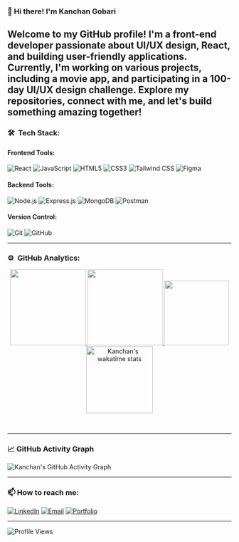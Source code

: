 ### 👋 Hi there! I'm Kanchan Gobari
Welcome to my GitHub profile! I'm a front-end developer passionate about UI/UX design, React, and building user-friendly applications. Currently, I'm working on various projects, including a movie app, and participating in a 100-day UI/UX design challenge. Explore my repositories, connect with me, and let's build something amazing together!
---

### 🛠️ &nbsp;Tech Stack:
#### Frontend Tools:
![React](https://img.shields.io/badge/React-61DAFB?style=for-the-badge&logo=react&logoColor=white)
![JavaScript](https://img.shields.io/badge/JavaScript-F7DF1E?style=for-the-badge&logo=javascript&logoColor=black)
![HTML5](https://img.shields.io/badge/HTML5-E34F26?style=for-the-badge&logo=html5&logoColor=white)
![CSS3](https://img.shields.io/badge/CSS3-1572B6?style=for-the-badge&logo=css3&logoColor=white)
![Tailwind CSS](https://img.shields.io/badge/TailwindCSS-38B2AC?style=for-the-badge&logo=tailwind-css&logoColor=white)
![Figma](https://img.shields.io/badge/Figma-F24E1E?style=for-the-badge&logo=figma&logoColor=white)

#### Backend Tools:
![Node.js](https://img.shields.io/badge/Node.js-339933?style=for-the-badge&logo=node.js&logoColor=white)
![Express.js](https://img.shields.io/badge/Express.js-000000?style=for-the-badge&logo=express&logoColor=white)
![MongoDB](https://img.shields.io/badge/MongoDB-4EA94B?style=for-the-badge&logo=mongodb&logoColor=white)
![Postman](https://img.shields.io/badge/Postman-FF6C37?style=for-the-badge&logo=postman&logoColor=white)

#### Version Control:
![Git](https://img.shields.io/badge/Git-F05032?style=for-the-badge&logo=git&logoColor=white)
![GitHub](https://img.shields.io/badge/GitHub-181717?style=for-the-badge&logo=github&logoColor=white)

---

### ⚙️ &nbsp;GitHub Analytics:
<p align="center">
  <a href="https://github.com/kanchan0508">
    <img height="170em" src="https://github-readme-stats-eight-theta.vercel.app/api?username=kanchan0508&show_icons=true&theme=algolia&include_all_commits=true&count_private=true"/>
    <img height="170em" src="https://github-readme-stats-eight-theta.vercel.app/api/top-langs/?username=kanchan0508&layout=compact&langs_count=8&theme=algolia"/>
  </a>
  <a href="https://github.com/kanchan0508">
    <img height="145em" src="https://github-readme-streak-stats.herokuapp.com/?user=kanchan0508&theme=algolia&date_format=M%20j%5B%2C%20Y%5D&ring=ff3068&fire=ff3068&sideNums=ff3068"/>
    <img height="150em" src="https://github-readme-stats.vercel.app/api/wakatime?username=@kanchan0508&count_private=true&theme=algolia&v=2" alt="Kanchan's wakatime stats">
  </a>
</p><br>

---

### 📈 GitHub Activity Graph
![Kanchan's GitHub Activity Graph](https://github-readme-activity-graph.vercel.app/graph?username=kanchan0508&theme=react-dark)

---

### 📫 How to reach me:
[![LinkedIn](https://img.shields.io/badge/LinkedIn-kanchan0508-blue?style=flat&logo=linkedin)](https://www.linkedin.com/in/kanchan-gobari-6173b0247)
[![Email](https://img.shields.io/badge/Email-gobarikanchan53@gmail.com-red?style=flat&logo=gmail&logoColor=white)](mailto:gobarikanchan53@gmail.com)
[![Portfolio](https://img.shields.io/badge/Portfolio-Visit--Now-brightgreen?style=flat&logo=internetexplorer)](https://my-portfolio-nine-rosy-22.vercel.app/)

---

![Profile Views](https://komarev.com/ghpvc/?username=kanchan0508&style=flat-square)
